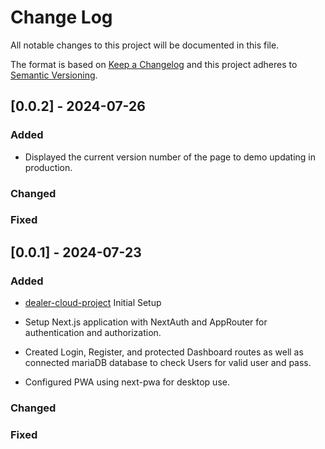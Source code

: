 
# Change Log
All notable changes to this project will be documented in this file.
 
The format is based on [Keep a Changelog](http://keepachangelog.com/)
and this project adheres to [Semantic Versioning](http://semver.org/).
 
## [0.0.2] - 2024-07-26
### Added
  - Displayed the current version number of the page to demo updating in production.
 
### Changed
 
### Fixed
 
## [0.0.1] - 2024-07-23
  
### Added

- [dealer-cloud-project](http://github.com/Temel00/dealer-cloud-project)
  Initial Setup

 - Setup Next.js application with NextAuth and AppRouter for authentication and authorization. 
 - Created Login, Register, and protected Dashboard routes as well as connected mariaDB database to check Users for valid user and pass. 
 - Configured PWA using next-pwa for desktop use.

### Changed
 
### Fixed